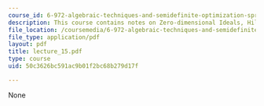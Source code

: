 ```yaml
---
course_id: 6-972-algebraic-techniques-and-semidefinite-optimization-spring-2006
description: This course contains notes on Zero-dimensional Ideals, Hilbert Series.
file_location: /coursemedia/6-972-algebraic-techniques-and-semidefinite-optimization-spring-2006/50c3626bc591ac9b01f2bc68b279d17f_lecture_15.pdf
file_type: application/pdf
layout: pdf
title: lecture_15.pdf
type: course
uid: 50c3626bc591ac9b01f2bc68b279d17f

---
```

None